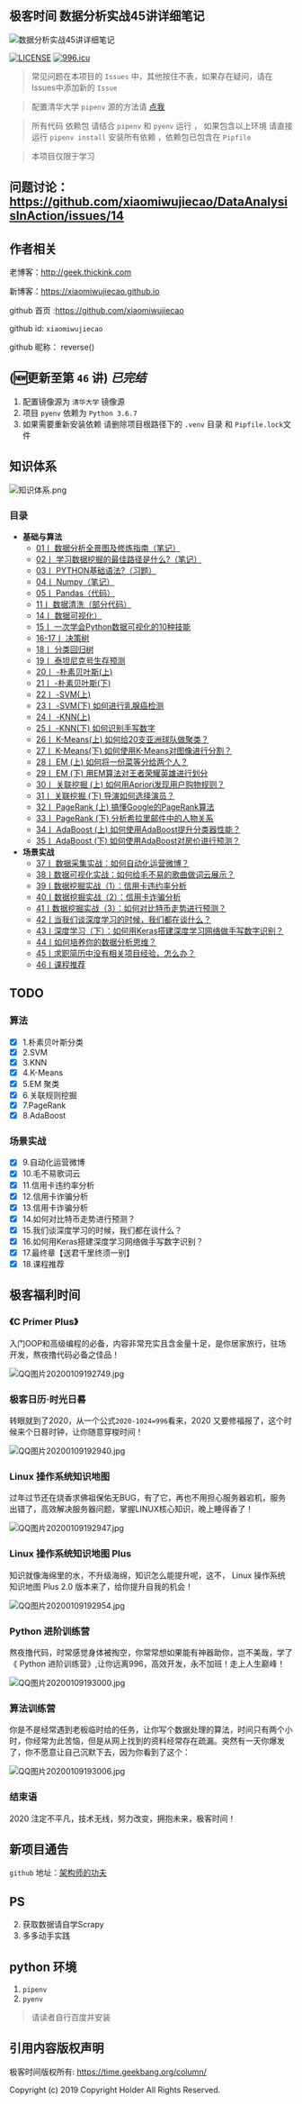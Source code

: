 ## 极客时间 数据分析实战45讲详细笔记

![数据分析实战45讲详细笔记](./data_analysis_icon.png)

[![LICENSE](https://img.shields.io/badge/license-Anti%20996-blue.svg)](https://github.com/996icu/996.ICU/blob/master/LICENSE)
[![996.icu](https://img.shields.io/badge/link-996.icu-red.svg)](https://996.icu)
> 常见问题在本项目的 `Issues` 中，其他按住不表，如果存在疑问，请在Issues中添加新的 `Issue`

> 配置清华大学 `pipenv` 源的方法请 [点我](https://github.com/xiaomiwujiecao/DataAnalysisInAction/issues/9)

> 所有代码 依赖包 请结合 `pipenv` 和  `pyenv`  运行 ， 如果包含以上环境 请直接运行 `pipenv install`  安装所有依赖 ，依赖包已包含在 `Pipfile`

> 本项目仅限于学习
## 问题讨论：https://github.com/xiaomiwujiecao/DataAnalysisInAction/issues/14
## 作者相关

老博客：http://geek.thickink.com

新博客：https://xiaomiwujiecao.github.io

github 首页 :https://github.com/xiaomiwujiecao

github id: `xiaomiwujiecao`

github 昵称： reverse()


## (🆕更新至第 `46` 讲)  *已完结*

1. 配置镜像源为 `清华大学` 镜像源
2. 项目 `pyenv` 依赖为 `Python 3.6.7`
3. 如果需要重新安装依赖 请删除项目根路径下的 `.venv` 目录 和 `Pipfile.lock`文件

## 知识体系

![知识体系.png](https://static.nodejs7.com/2020/01/798357214.png)

### 目录

-  **基础与算法**
    - [01丨 数据分析全景图及修炼指南（笔记）](./01/README.md)
    - [02丨 学习数据挖掘的最佳路径是什么?（笔记）](./02/README.md)
    - [03丨 PYTHON基础语法?（习题）](./03/README.md)
    - [04丨 Numpy（笔记）](./04/README.md)
    - [05丨 Pandas（代码）](./05/README.md)
    - [11丨 数据清洗（部分代码）](./11/README.md)
    - [14丨 数据可视化）](./14/README.md)
    - [15丨 一次学会Python数据可视化的10种技能](./15/README.md)
    - [16-17丨 决策树](./16-17/README.md)
    - [18丨 分类回归树](./18/README.md)
    - [19丨 泰坦尼克号生存预测](./19/README.md)
    - [20丨 -朴素贝叶斯(上)](./20/README.md)
    - [21丨 -朴素贝叶斯(下)](./21/README.md)
    - [22丨 -SVM(上)](./22/README.md)
    - [23丨 -SVM(下) 如何进行乳腺癌检测](./23/README.md)
    - [24丨 -KNN(上)](./24/README.md)
    - [25丨 -KNN(下) 如何识别手写数字](./25/README.md)
    - [26丨 K-Means(上) 如何给20支亚洲球队做聚类？](./26/README.md)
    - [27丨 K-Means(下) 如何使用K-Means对图像进行分割？](./27/README.md)
    - [28丨 EM (上) 如何将一份菜等分给两个人？](./28/README.md)
    - [29丨 EM (下) 用EM算法对王者荣耀英雄进行划分](./29/README.md)
    - [30丨 关联挖掘 (上) 如何用Apriori发现用户购物规则？](./30/README.md)
    - [31丨 关联挖掘 (下) 导演如何选择演员？](./31/README.md)
    - [32丨 PageRank (上) 搞懂Google的PageRank算法](./32/README.md)
    - [33丨 PageRank (下) 分析希拉里邮件中的人物关系](./33/README.md)
    - [34丨 AdaBoost (上) 如何使用AdaBoost提升分类器性能？](./34/README.md)
    - [35丨 AdaBoost (下) 如何使用AdaBoost对房价进行预测？](./35/README.md)
- **场景实战**
    - [37丨 数据采集实战：如何自动化运营微博？](./37/README.md)
    - [38丨数据可视化实战：如何给毛不易的歌曲做词云展示？](./38/README.md)
    - [39丨数据挖掘实战（1）：信用卡违约率分析](./39/README.md)
    - [40丨数据挖掘实战（2）：信用卡诈骗分析](./40/README.md)
    - [41丨数据挖掘实战（3）：如何对比特币走势进行预测？](./41/README.md)
    - [42丨当我们谈深度学习的时候，我们都在谈什么？](./42/README.md)
    - [43丨深度学习（下）：如何用Keras搭建深度学习网络做手写数字识别？](./43/README.md)
    - [44丨如何培养你的数据分析思维？](./44/README.md)
    - [45丨求职简历中没有相关项目经验，怎么办？](./45/README.md)
    - [46丨课程推荐](./46/README.md)
## TODO

### 算法
- [x] 1.朴素贝叶斯分类
- [x] 2.SVM
- [x] 3.KNN
- [x] 4.K-Means
- [x] 5.EM 聚类
- [x] 6.关联规则挖掘
- [x] 7.PageRank
- [x] 8.AdaBoost
### 场景实战
- [x] 9.自动化运营微博
- [x] 10.毛不易歌词云
- [x] 11.信用卡违约率分析
- [x] 12.信用卡诈骗分析
- [x] 13.信用卡诈骗分析
- [x] 14.如何对比特币走势进行预测？
- [x] 15.我们谈深度学习的时候，我们都在谈什么？
- [x] 16.如何用Keras搭建深度学习网络做手写数字识别？
- [x] 17.最终章【送君千里终须一别】
- [x] 18.课程推荐

## 极客福利时间

### 《C Primer Plus》

入门OOP和高级编程的必备，内容非常充实且含金量十足，是你居家旅行，驻场开发，熬夜撸代码必备之佳品！

![QQ图片20200109192749.jpg](https://static.nodejs7.com/2020/01/1810737903.jpg!750_375)

<!--more-->

### 极客日历·时光日晷 

 转眼就到了2020，从一个公式`2020-1024=996`看来，2020 又要修福报了，这个时候来个日晷时钟，让你随意穿梭时间！

![QQ图片20200109192940.jpg](https://static.nodejs7.com/2020/01/3841752683.jpg!750_375)

### Linux 操作系统知识地图

过年过节还在烧香求佛祖保佑无BUG，有了它，再也不用担心服务器宕机，服务出错了，高效解决服务器问题，掌握LINUX核心知识，晚上睡得香了！

![QQ图片20200109192947.jpg](https://static.nodejs7.com/2020/01/2550343949.jpg!750_375)
###   Linux 操作系统知识地图 Plus

知识就像海绵里的水，不升级海绵，知识怎么能提升呢，这不， Linux 操作系统知识地图 Plus 2.0 版本来了，给你提升自我的机会！

![QQ图片20200109192954.jpg](https://static.nodejs7.com/2020/01/2957469797.jpg!750_375)

### Python 进阶训练营

熬夜撸代码，时常感觉身体被掏空，你常常想如果能有神器助你，岂不美哉，学了《 Python 进阶训练营》,让你远离996，高效开发，永不加班！走上人生巅峰！



![QQ图片20200109193000.jpg](https://static.nodejs7.com/2020/01/1162393558.jpg!750_375)

### 算法训练营

你是不是经常遇到老板临时给的任务，让你写个数据处理的算法，时间只有两个小时，你经常为此苦恼，但是从网上找到的资料经常存在疏漏。突然有一天你爆发了，你不愿意让自己沉默下去，因为你看到了这个：



![QQ图片20200109193006.jpg](https://static.nodejs7.com/2020/01/3208738911.jpg!750_375)

### 结束语

2020 注定不平凡，技术无线，努力改变，拥抱未来，极客时间！


## 新项目通告

`github` 地址：[架构师的功夫](https://github.com/xiaomiwujiecao/KongFuOfArchitect)


## PS

2. 获取数据请自学Scrapy
3. 多多动手实践  

## python 环境

1. `pipenv`
2. `pyenv`

> 请读者自行百度并安装

## 引用内容版权声明
极客时间版权所有: https://time.geekbang.org/column/

Copyright (c) 2019 Copyright Holder All Rights Reserved.
